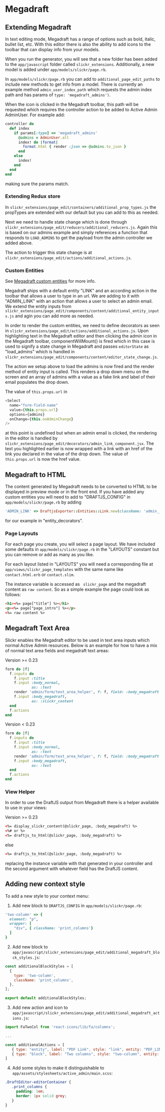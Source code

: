 # Megadraft

## Extending Megadraft

In text editing mode, Megadraft has a range of options such as bold, italic,
bullet list, etc.  With this editor there is also the ability to add icons to
the toolbar that can display info from your models.

When you run the generator, you will see that a new folder has been added to
the ``` app/javascript ``` folder called ``` slickr_extensions ```. Additionally,
a new model is added under ``` app/models/slickr/page.rb ```.

In ``` app/models/slickr/page.rb ``` you can add to ``` additional_page_edit_paths ```
to include new methods to get info from a model. There is currently an example
method ``` admin_user_index_path ``` which requests the admin index path and has
params of ``` type: 'megadraft_admins') ```.

When the icon is clicked in the Megadraft toolbar, this path will be requested
which requires the controller action to be added to Active Admin AdminUser. For
example add:

```ruby
controller do
  def index
    if params[:type] == 'megadraft_admins'
      @admins = AdminUser.all
      index! do |format|
        format.html { render :json => @admins.to_json }
      end
    else
      index!
    end
  end
end
```

making sure the params match.

### Extending Redux store

In ``` slickr_extensions/page_edit/containers/additional_prop_types.js ``` the
propTypes are extended with our default but you can add to this as needed.

Next we need to handle state change which is done through ``` slickr_extensions/page_edit/reducers/additional_reducers.js ```. Again this is
based on our admins example and simply references a function that responds
to ``` LOAD_ADMINS ``` to get the payload from the admin controller we added above.

The action to trigger this state change is at ``` slickr_extensions/page_edit/actions/additional_actions.js ```.

### Custom Entities

See [Megadraft custom entities](https://github.com/globocom/megadraft/blob/master/docs/custom_entities.md)
for more info.

Megadraft ships with a default entity "LINK" and an according action in the toolbar that allows a user to type in an url. We are adding to it with "ADMIN_LINK" with an action that allows a user to select
an admin email. We extend the entity inputs from ``` slickr_extensions/page_edit/components/content/additional_entity_inputs.js ``` and
agin you can add more as needed.

In order to render the custom entities, we need to define decorators as seen
in ``` slickr_extensions/page_edit/actions/additional_actions.js ```. Upon
highlighting text in the Megadraft editor and then clicking the admin
icon in the Megadraft toolbar, componentWillMount() is fired which in
this case is used to signify a state change in Megadraft and passes ```editorState```
as "load_admins" which is handled in ``` slickr_extensions/page_edit/components/content/editor_state_change.js ```.

The action we setup above to load the admins is now fired and the render method
of entity input is called. This renders a drop down menu on the screen and an
array of admins with a value as a fake link and label of their email populates the drop down.

The value of ``` this.props.url ``` in

```javascript
<Select
  name="form-field-name"
  value={this.props.url}
  options={admins}
  onChange={this.onAdminChange}
/>
```

at this point is undefined but when an admin email is clicked, the rendering in
the editor is handled by ``` slickr_extensions/page_edit/decorators/admin_link_component.jsx ```.
The text you highlighted earlier is now wrapped with a link with an href of
the link you declared in the value of the drop down. The value of ``` this.props.url ```
is now the href value.

## Megadraft to HTML

The content generated by Megadraft needs to be converted to HTML to be displayed
in preview mode or in the front end. If you have added any custom entities you will
need to add to "DRAFTJS_CONFIG" in ``` app/models/slickr/page.rb ``` by adding

``` ruby
'ADMIN_LINK' => DraftjsExporter::Entities::Link.new(className: 'admin__link')
```

for our example in "entity_decorators".

### Page Layouts

For each page you create, you will select a page layout. We have included some
defaults in ``` app/models/slickr/page.rb ``` in the "LAYOUTS" constant but you
can remove or add as many as you like.

For each layout listed in "LAYOUTS" you will need a corresponding file
at ``` app/views/slickr_page_templates ``` with the same name like ``` contact.html.erb```
or ``` contact.slim ```.

The instance variable is accessed as ``` slickr_page``` and the megadraft content
as ``` raw content ```. So as a simple example the page could look as follows:

``` html
<h1><%= page["title"] %></h1>
<p><%= page["page_intro"] %></p>
<%= raw content %>
```

## Megadraft Text Area

Slickr enables the Megadraft editor to be used in text area inputs which normal
Active Admin resources. Below is an example for how to have a mix of normal
text area fields and megadraft text areas:

Version >= 0.23
```ruby
form do |f|
  f.inputs do
    f.input :title
    f.input :body_normal,
            as: :text
    render 'admin/form/text_area_helper', f: f, field: :body_megadraft
    f.input :body_megadraft,
            as: :slickr_content
  end
  f.actions
end
```
Version < 0.23

```ruby
form do |f|
  f.inputs do
    f.input :title
    f.input :body_normal,
            as: :text
    render 'admin/form/text_area_helper', f: f, field: :body_megadraft
    f.input :body_megadraft,
            as: :text
  end
  f.actions
end
```

### View Helper

In order to use the DraftJS output from Megadraft there is a helper available to
use in your views:

Version >= 0.23
```html
<%= display_slickr_content(@slickr_page, :body_megadraft) %>
<%# or %>
<%= draftjs_to_html(@slickr_page, :body_megadraft) %>
```
else
```html
<%= draftjs_to_html(@slickr_page, :body_megadraft) %>
```

replacing the instance variable with that generated in your controller and the
second argument with whatever field has the DraftJS content.

## Adding new context style

To add a new style to your context menu:

1. Add new block to `DRAFTJS_CONFIG` in `app/models/slickr/page.rb`:
```ruby
'two-column' => {
  element: "p",
  wrapper: [
    "div", { className: 'print_columns'}
  ]
}
```
2. Add new block to `app/javascript/slickr_extensions/page_edit/additional_megadraft_block_styles.js`:
```javascript
const additionalBlockStyles = [
  {
    type: 'two-column',
    className: 'print_columns',
  },
];

export default additionalBlockStyles;
```

3. Add new action and icon to `app/javascript/slickr_extensions/page_edit/additional_megadraft_actions.js`:
```javascript
import FaTwoCol from 'react-icons/lib/fa/columns';

...

const additionalActions = [
   { type: "entity", label: "PDF Link", style: "link", entity: "PDF_LINK", icon: FaPdf },
   { type: "block", label: "Two columns", style: "two-column", entity: "TWO_COLUMN", icon: FaTwoCol }
]
```

4. Add some styles to make it distinguishable to `app/assets/stylesheets/active_admin/main.scss`:
```scss
.DraftEditor-editorContainer {
   .print_columns {
     padding: 1em;
     border: 1px solid grey;
   }
}
```
